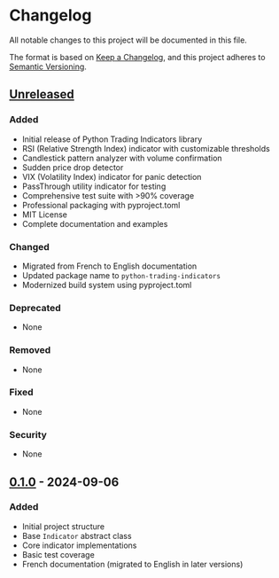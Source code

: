 # Changelog

All notable changes to this project will be documented in this file.

The format is based on [Keep a Changelog](https://keepachangelog.com/en/1.0.0/),
and this project adheres to [Semantic Versioning](https://semver.org/spec/v2.0.0.html).

## [Unreleased]

### Added
- Initial release of Python Trading Indicators library
- RSI (Relative Strength Index) indicator with customizable thresholds
- Candlestick pattern analyzer with volume confirmation
- Sudden price drop detector
- VIX (Volatility Index) indicator for panic detection
- PassThrough utility indicator for testing
- Comprehensive test suite with >90% coverage
- Professional packaging with pyproject.toml
- MIT License
- Complete documentation and examples

### Changed
- Migrated from French to English documentation
- Updated package name to `python-trading-indicators`
- Modernized build system using pyproject.toml

### Deprecated
- None

### Removed
- None

### Fixed
- None

### Security
- None

## [0.1.0] - 2024-09-06

### Added
- Initial project structure
- Base `Indicator` abstract class
- Core indicator implementations
- Basic test coverage
- French documentation (migrated to English in later versions)

[Unreleased]: https://github.com/venantvr/Python.Trading.Indicators/compare/v0.1.0...HEAD
[0.1.0]: https://github.com/venantvr/Python.Trading.Indicators/releases/tag/v0.1.0